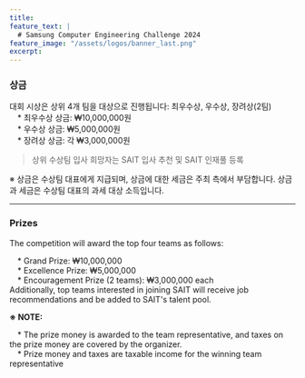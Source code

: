 ```yaml
---
title:
feature_text: |
  # Samsung Computer Engineering Challenge 2024
feature_image: "/assets/logos/banner_last.png"
excerpt:
---
```

### 상금

대회 시상은 상위 4개 팀을 대상으로 진행됩니다: 최우수상, 우수상, 장려상(2팀)  
 * 최우수상 상금: ₩10,000,000원  
 * 우수상 상금: ₩5,000,000원  
 * 장려상 상금: 각 ₩3,000,000원  
 > 상위 수상팀 입사 희망자는 SAIT 입사 추천 및 SAIT 인재풀 등록   

※ 상금은 수상팀 대표에게 지급되며, 상금에 대한 세금은 주최 측에서 부담합니다. 상금과 세금은 수상팀 대표의 과세 대상 소득입니다.  

<hr />

### Prizes

The competition will award the top four teams as follows:

 * Grand Prize: ₩10,000,000  
 * Excellence Prize: ₩5,000,000  
 * Encouragement Prize (2 teams): ₩3,000,000 each  
Additionally, top teams interested in joining SAIT will receive job recommendations and be added to SAIT's talent pool.

**※ NOTE:**

 * The prize money is awarded to the team representative, and taxes on the prize money are covered by the organizer.   
 * Prize money and taxes are taxable income for the winning team representative  


